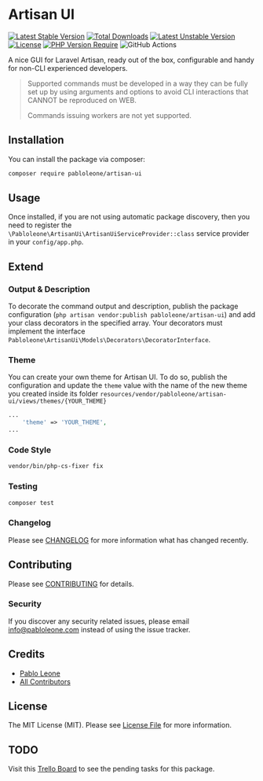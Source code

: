 # Artisan UI

[![Latest Stable Version](http://poser.pugx.org/pabloleone/artisan-ui/v)](https://packagist.org/packages/pabloleone/artisan-ui) [![Total Downloads](http://poser.pugx.org/pabloleone/artisan-ui/downloads)](https://packagist.org/packages/pabloleone/artisan-ui) [![Latest Unstable Version](http://poser.pugx.org/pabloleone/artisan-ui/v/unstable)](https://packagist.org/packages/pabloleone/artisan-ui) [![License](http://poser.pugx.org/pabloleone/artisan-ui/license)](https://packagist.org/packages/pabloleone/artisan-ui) [![PHP Version Require](http://poser.pugx.org/pabloleone/artisan-ui/require/php)](https://packagist.org/packages/pabloleone/artisan-ui)
![GitHub Actions](https://github.com/pabloleone/artisan-ui/actions/workflows/main.yml/badge.svg)

A nice GUI for Laravel Artisan, ready out of the box, configurable and handy for non-CLI experienced developers.

> Supported commands must be developed in a way they can be fully set up by using arguments and options to avoid CLI interactions that CANNOT be reproduced on WEB.
>
> Commands issuing workers are not yet supported.

## Installation

You can install the package via composer:

```bash
composer require pabloleone/artisan-ui
```

## Usage

Once installed, if you are not using automatic package discovery, then you need to register the `\Pabloleone\ArtisanUi\ArtisanUiServiceProvider::class` service provider in your `config/app.php`.

## Extend

### Output & Description

To decorate the command output and description, publish the package configuration (`php artisan vendor:publish pabloleone/artisan-ui`) and add your class decorators in the specified array. Your decorators must implement the interface `Pabloleone\ArtisanUi\Models\Decorators\DecoratorInterface`.

### Theme

You can create your own theme for Artisan UI. To do so, publish the configuration and update the `theme` value with the name of the new theme you created inside its folder `resources/vendor/pabloleone/artisan-ui/views/themes/{YOUR_THEME}`

```php
...
    'theme' => 'YOUR_THEME',
...
```

### Code Style

```bash
vendor/bin/php-cs-fixer fix
```

### Testing

```bash
composer test
```

### Changelog

Please see [CHANGELOG](CHANGELOG.md) for more information what has changed recently.

## Contributing

Please see [CONTRIBUTING](CONTRIBUTING.md) for details.

### Security

If you discover any security related issues, please email [info@pabloleone.com](mailto:info@pabloleone.com) instead of using the issue tracker.

## Credits

- [Pablo Leone](https://github.com/pabloleone)
- [All Contributors](../../contributors)

## License

The MIT License (MIT). Please see [License File](LICENSE.md) for more information.

## TODO

Visit this [Trello Board](https://trello.com/b/PgS4yL8h/artisan-ui) to see the pending tasks for this package.
